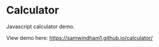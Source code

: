 # Calculator
Javascript calculator demo.

View demo here: https://samwindham1.github.io/calculator/
